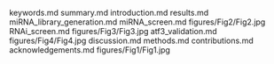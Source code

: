 keywords.md
summary.md
introduction.md
results.md
miRNA_library_generation.md
miRNA_screen.md
figures/Fig2/Fig2.jpg
RNAi_screen.md
figures/Fig3/Fig3.jpg
atf3_validation.md
figures/Fig4/Fig4.jpg
discussion.md
methods.md
contributions.md
acknowledgements.md
figures/Fig1/Fig1.jpg